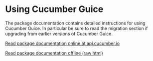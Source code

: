 # Using Cucumber Guice

The package documentation contains detailed instructions for using Cucumber Guice. In particular be sure to read the 
migration section if upgrading from earlier versions of Cucumber Guice.


[Read package documentation online at api.cucumber.io](https://github.com/cucumber/api.cucumber.io)

[Read package documentation offline (raw html)](src/main/java/cucumber/api/guice/package.html)
